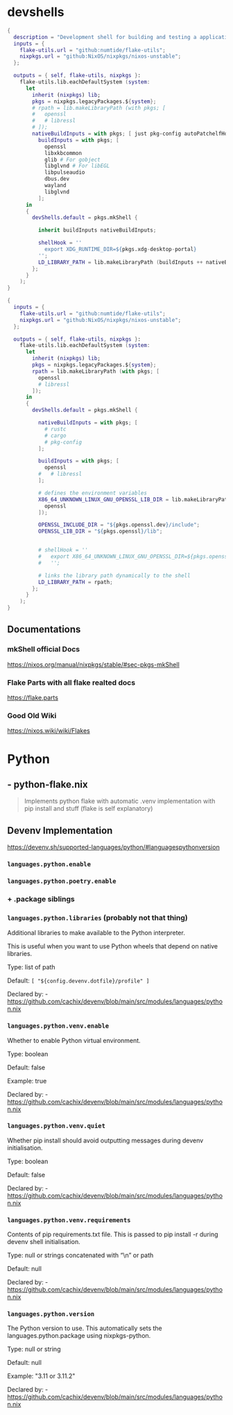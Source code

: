 # devshells
```nix
{
  description = "Development shell for building and testing a applications for cosmic desktop environment";
  inputs = {
    flake-utils.url = "github:numtide/flake-utils";
    nixpkgs.url = "github:NixOS/nixpkgs/nixos-unstable";
  };

  outputs = { self, flake-utils, nixpkgs }:
    flake-utils.lib.eachDefaultSystem (system:
      let
        inherit (nixpkgs) lib;
        pkgs = nixpkgs.legacyPackages.${system};
        # rpath = lib.makeLibraryPath (with pkgs; [
        #   openssl
        #   # libressl
        # ]);
        nativeBuildInputs = with pkgs; [ just pkg-config autoPatchelfHook ];
          buildInputs = with pkgs; [
            openssl
            libxkbcommon
            glib # For gobject
            libglvnd # For libEGL
            libpulseaudio
            dbus.dev
            wayland
            libglvnd
          ];
      in
      {
        devShells.default = pkgs.mkShell {

          inherit buildInputs nativeBuildInputs;

          shellHook = ''
            export XDG_RUNTIME_DIR=${pkgs.xdg-desktop-portal}
          '';
          LD_LIBRARY_PATH = lib.makeLibraryPath (buildInputs ++ nativeBuildInputs);
        };
      }
    );
}
```




```nix
{
  inputs = {
    flake-utils.url = "github:numtide/flake-utils";
    nixpkgs.url = "github:NixOS/nixpkgs/nixos-unstable";
  };

  outputs = { self, flake-utils, nixpkgs }:
    flake-utils.lib.eachDefaultSystem (system:
      let
        inherit (nixpkgs) lib;
        pkgs = nixpkgs.legacyPackages.${system};
        rpath = lib.makeLibraryPath (with pkgs; [
          openssl
          # libressl
        ]);
      in
      {
        devShells.default = pkgs.mkShell {

          nativeBuildInputs = with pkgs; [
            # rustc
            # cargo
            # pkg-config
          ];

          buildInputs = with pkgs; [
            openssl
          #   # libressl
          ];

          # defines the environment variables
          X86_64_UNKNOWN_LINUX_GNU_OPENSSL_LIB_DIR = lib.makeLibraryPath (with pkgs; [
            openssl
          ]);

          OPENSSL_INCLUDE_DIR = "${pkgs.openssl.dev}/include";
          OPENSSL_LIB_DIR = "${pkgs.openssl}/lib";


          # shellHook = ''
          #   export X86_64_UNKNOWN_LINUX_GNU_OPENSSL_DIR=${pkgs.openssl}
          #   '';

          # links the library path dynamically to the shell
          LD_LIBRARY_PATH = rpath;
        };
      }
    );
}
```
## Documentations 
### mkShell official Docs
https://nixos.org/manual/nixpkgs/stable/#sec-pkgs-mkShell

### Flake Parts with all flake realted docs
https://flake.parts

### Good Old Wiki
https://nixos.wiki/wiki/Flakes


# Python  
## - python-flake.nix 

> Implements python flake with automatic .venv implementation with pip install and stuff (flake is self explanatory)

## Devenv Implementation

https://devenv.sh/supported-languages/python/#languagespythonversion

### `languages.python.enable`
### `languages.python.poetry.enable`

### + .package siblings 

### `languages.python.libraries`  (probably not that thing)

Additional libraries to make available to the Python interpreter.

This is useful when you want to use Python wheels that depend on native libraries.

Type: list of path

Default: ` [ "${config.devenv.dotfile}/profile" ] `

Declared by: - https://github.com/cachix/devenv/blob/main/src/modules/languages/python.nix

### ` languages.python.venv.enable `

Whether to enable Python virtual environment.

Type: boolean

Default: false

Example: true

Declared by: - https://github.com/cachix/devenv/blob/main/src/modules/languages/python.nix

### `languages.python.venv.quiet`

Whether pip install should avoid outputting messages during devenv initialisation.

Type: boolean

Default: false

Declared by: - https://github.com/cachix/devenv/blob/main/src/modules/languages/python.nix

### `languages.python.venv.requirements`

Contents of pip requirements.txt file. This is passed to pip install -r during devenv shell initialisation.

Type: null or strings concatenated with “\n” or path

Default: null

Declared by: - https://github.com/cachix/devenv/blob/main/src/modules/languages/python.nix

### `languages.python.version`

The Python version to use. This automatically sets the languages.python.package using nixpkgs-python.

Type: null or string

Default: null

Example: "3.11 or 3.11.2"

Declared by: - https://github.com/cachix/devenv/blob/main/src/modules/languages/python.nix
